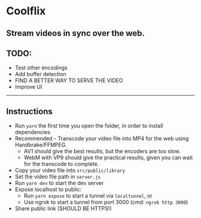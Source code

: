# Coolflix

## Stream videos in sync over the web.

## TODO:

- Test other encodings
- Add buffer detection
- FIND A BETTER WAY TO SERVE THE VIDEO
- Improve UI

---

## Instructions

- Run `yarn` the first time you open the folder, in order to install dependencies
- Recommended - Transcode your video file into MP4 for the web using Handbrake/FFMPEG.
  - AV1 should give the best results, but the encoders are too slow.
  - WebM with VP9 should give the practical results, given you can wait for the transcode to complete.
- Copy your video file into `src/public/library`
- Set the video file path in `server.js`
- Run `yarn dev` to start the dev server
- Expose localhost to public:
  - Run `yarn expose` to start a tunnel via `localtunnel`, or
  - Use ngrok to start a tunnel from port 3000 (cmd: `ngrok http 3000`)
- Share public link (SHOULD BE HTTPS!)
